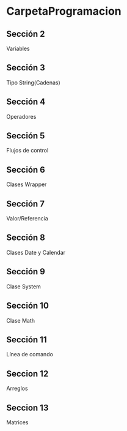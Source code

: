 # CarpetaProgramacion

## Sección 2

Variables

## Sección 3

Tipo String(Cadenas)

## Sección 4

Operadores

## Sección 5

Flujos de control

## Sección 6

Clases Wrapper

## Sección 7

Valor/Referencia

## Sección 8

Clases Date y Calendar

## Sección 9

Clase System

## Sección 10

Clase Math

## Sección 11

Línea de comando

## Seccion 12

Arreglos

## Seccion 13

Matrices
